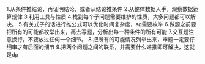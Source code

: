 1.从条件推结论，再证明结论，或者从结论推条件
2.从整体数据入手，观察数据运算规律
3.利用工具与性质
4.找到每个子问题需要维护的性质，大多问题都可以解决。
5.有关式子的话进行推公式可以优化时间复杂度，sg需要枚举
6.做题之前要把所有的可能都枚举出来，再去写题，分析出每一种条件的所有可能
7.交互题注意换行，不要放过任何一个细节。
8.把所有的可能情况列举出来，审题一定要仔细审才有后面的细节
9.把两个问题之间的联系，并需要什么递推即可解决，这就是dp

